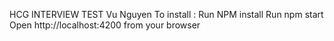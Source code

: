 HCG INTERVIEW TEST
Vu Nguyen
To install : 
Run NPM install
Run npm start
Open http://localhost:4200 from your browser
